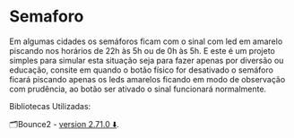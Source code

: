 # Semaforo
Em algumas cidades os semáforos ficam com o sinal com led em amarelo piscando nos horários de 22h às 5h ou de 0h às 5h. E este é um projeto simples para simular esta situação seja para fazer apenas por diversão ou educação, consite em quando o botão físico for desativado o semáforo ficará piscando apenas os leds amarelos ficando em modo de observação com prudência, ao botão ser ativado o sinal funcionará normalmente.

Bibliotecas Utilizadas:

🗂️Bounce2 - [version 2.71.0 ⬇️](https://downloads.arduino.cc/libraries/github.com/thomasfredericks/Bounce2-2.71.0.zip).
